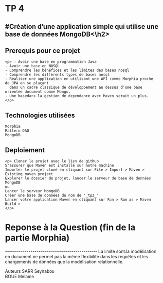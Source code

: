 <h1>TP 4</h1>
<h2>#Création d’une application simple qui utilise une base de données MongoDB<\h2>
 <h2>Prerequis pour ce projet</h2>

    <p> - Avoir une base en programmation Java
    - Avoir une base en NOSQL
    - Comprendre les bénéfices et les limites des bases nosql
    - Comprendre les différents types de bases nosql
    - Réaliser une application en utilisant une API comme Morphia proche de JPA en se plaçant
      dans un cadre classique de développement au dessus d’une base orientée document comme Mongo.
    - Une basedans la gestion de dependance avec Maven serait un plus.
    </p>

<h2>Technologies utilisées</h2>

    Morphia
    Pattern DAO
    MongoDB

<h2>Deploiement</h2>

    <p> Cloner le projet avec le lien de github
    S'assurer que Maven est installé sur notre machine
    Importer le projet cloné en cliquant sur File > Import > Maven > Existing maven project
    Explorer le dossier du projet, lancer le serveur de base de données MongoDB
    ou
    Lancer le serveur MongoDB
    Créer une base de données du nom de "_tp3_"
    Lancer votre application Maven en cliquant sur Run > Run as > Maven Build >
    </p>
    
<h1>Reponse à la Question (fin de la partie Morphia)</h1>
-----------------------------------------------
La limite sont:la modélisation en document ne permet pas la même flexibilité dans les requêtes 
et les chargements de données que la modélisation relationnelle. 

Auteurs
SARR Seynabou</br>
BOUE Melaine



